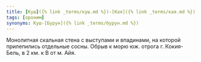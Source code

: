 ```yaml
---
title: [Куш]({% link _terms/куш.md %})-[Кая]({% link _terms/кая.md %}) VI
tags: [ороним]
synonyms: Куш-[Бурун]({% link _terms/бурун.md %})
---
```


Монолитная скальная стена с выступами и впадинами, на которой прилепились
отдельные сосны. Обрыв к морю юж. отрога г. Кокия-Бель, в 2 км. к В от м. Айя.
